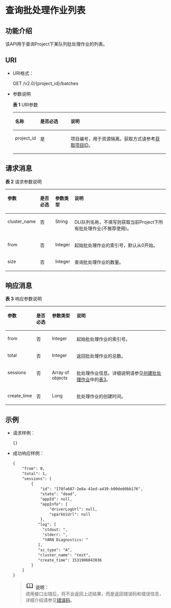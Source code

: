 # 查询批处理作业列表<a name="dli_02_0125"></a>

## 功能介绍<a name="zh-cn_topic_0103345063_zh-cn_topic_0102902523_s1f0e4fd3d502405199f36f78e68721aa"></a>

该API用于查询Project下某队列批处理作业的列表。

## URI<a name="zh-cn_topic_0103345063_zh-cn_topic_0102902523_s9e1b8ec5b57c422a942b19835da7d66e"></a>

-   URI格式：

    GET /v2.0/\{project\_id\}/batches

-   参数说明

    **表 1**  URI参数

    <a name="zh-cn_topic_0103345063_zh-cn_topic_0102902523_zh-cn_topic_0069077803_table60779388"></a>
    <table><thead align="left"><tr id="zh-cn_topic_0103345063_zh-cn_topic_0102902523_zh-cn_topic_0069077803_row61411666"><th class="cellrowborder" valign="top" width="16%" id="mcps1.2.4.1.1"><p id="zh-cn_topic_0103345063_zh-cn_topic_0102902523_a420a62a594f9410eaea229ffc8037a61"><a name="zh-cn_topic_0103345063_zh-cn_topic_0102902523_a420a62a594f9410eaea229ffc8037a61"></a><a name="zh-cn_topic_0103345063_zh-cn_topic_0102902523_a420a62a594f9410eaea229ffc8037a61"></a>名称</p>
    </th>
    <th class="cellrowborder" valign="top" width="20%" id="mcps1.2.4.1.2"><p id="zh-cn_topic_0103345063_zh-cn_topic_0102902523_zh-cn_topic_0069077803_p873025824211"><a name="zh-cn_topic_0103345063_zh-cn_topic_0102902523_zh-cn_topic_0069077803_p873025824211"></a><a name="zh-cn_topic_0103345063_zh-cn_topic_0102902523_zh-cn_topic_0069077803_p873025824211"></a>是否必选</p>
    </th>
    <th class="cellrowborder" valign="top" width="64%" id="mcps1.2.4.1.3"><p id="zh-cn_topic_0103345063_zh-cn_topic_0102902523_a692d3cd97b464aed90ba6d841900a4a5"><a name="zh-cn_topic_0103345063_zh-cn_topic_0102902523_a692d3cd97b464aed90ba6d841900a4a5"></a><a name="zh-cn_topic_0103345063_zh-cn_topic_0102902523_a692d3cd97b464aed90ba6d841900a4a5"></a>说明</p>
    </th>
    </tr>
    </thead>
    <tbody><tr id="zh-cn_topic_0103345063_zh-cn_topic_0102902523_zh-cn_topic_0069077803_row48589216"><td class="cellrowborder" valign="top" width="16%" headers="mcps1.2.4.1.1 "><p id="zh-cn_topic_0103345063_zh-cn_topic_0102902523_zh-cn_topic_0069077803_p43412436"><a name="zh-cn_topic_0103345063_zh-cn_topic_0102902523_zh-cn_topic_0069077803_p43412436"></a><a name="zh-cn_topic_0103345063_zh-cn_topic_0102902523_zh-cn_topic_0069077803_p43412436"></a>project_id</p>
    </td>
    <td class="cellrowborder" valign="top" width="20%" headers="mcps1.2.4.1.2 "><p id="zh-cn_topic_0103345063_zh-cn_topic_0102902523_zh-cn_topic_0069077803_p26746391"><a name="zh-cn_topic_0103345063_zh-cn_topic_0102902523_zh-cn_topic_0069077803_p26746391"></a><a name="zh-cn_topic_0103345063_zh-cn_topic_0102902523_zh-cn_topic_0069077803_p26746391"></a>是</p>
    </td>
    <td class="cellrowborder" valign="top" width="64%" headers="mcps1.2.4.1.3 "><p id="p1310472724012"><a name="p1310472724012"></a><a name="p1310472724012"></a>项目编号，用于资源隔离。获取方式请参考<a href="获取项目ID.md">获取项目ID</a>。</p>
    </td>
    </tr>
    </tbody>
    </table>


## 请求消息<a name="zh-cn_topic_0103345063_zh-cn_topic_0102902523_section20458182103"></a>

**表 2**  请求参数说明

<a name="zh-cn_topic_0103345063_zh-cn_topic_0102902523_table1944164663513"></a>
<table><thead align="left"><tr id="zh-cn_topic_0103345063_zh-cn_topic_0102902523_row29441446113518"><th class="cellrowborder" valign="top" width="14.000000000000002%" id="mcps1.2.5.1.1"><p id="zh-cn_topic_0103345063_zh-cn_topic_0102902523_p1935161415364"><a name="zh-cn_topic_0103345063_zh-cn_topic_0102902523_p1935161415364"></a><a name="zh-cn_topic_0103345063_zh-cn_topic_0102902523_p1935161415364"></a>参数</p>
</th>
<th class="cellrowborder" valign="top" width="10%" id="mcps1.2.5.1.2"><p id="zh-cn_topic_0103345063_zh-cn_topic_0102902523_p1036131419366"><a name="zh-cn_topic_0103345063_zh-cn_topic_0102902523_p1036131419366"></a><a name="zh-cn_topic_0103345063_zh-cn_topic_0102902523_p1036131419366"></a>是否必选</p>
</th>
<th class="cellrowborder" valign="top" width="11%" id="mcps1.2.5.1.3"><p id="zh-cn_topic_0103345063_zh-cn_topic_0102902523_p17381114123617"><a name="zh-cn_topic_0103345063_zh-cn_topic_0102902523_p17381114123617"></a><a name="zh-cn_topic_0103345063_zh-cn_topic_0102902523_p17381114123617"></a>参数类型</p>
</th>
<th class="cellrowborder" valign="top" width="65%" id="mcps1.2.5.1.4"><p id="zh-cn_topic_0103345063_zh-cn_topic_0102902523_p1340121413614"><a name="zh-cn_topic_0103345063_zh-cn_topic_0102902523_p1340121413614"></a><a name="zh-cn_topic_0103345063_zh-cn_topic_0102902523_p1340121413614"></a>说明</p>
</th>
</tr>
</thead>
<tbody><tr id="zh-cn_topic_0103345063_row9513420155831"><td class="cellrowborder" valign="top" width="14.000000000000002%" headers="mcps1.2.5.1.1 "><p id="zh-cn_topic_0103345063_p17740634155831"><a name="zh-cn_topic_0103345063_p17740634155831"></a><a name="zh-cn_topic_0103345063_p17740634155831"></a>cluster_name</p>
</td>
<td class="cellrowborder" valign="top" width="10%" headers="mcps1.2.5.1.2 "><p id="zh-cn_topic_0103345063_p27705220155831"><a name="zh-cn_topic_0103345063_p27705220155831"></a><a name="zh-cn_topic_0103345063_p27705220155831"></a>否</p>
</td>
<td class="cellrowborder" valign="top" width="11%" headers="mcps1.2.5.1.3 "><p id="zh-cn_topic_0103345063_p29530330155831"><a name="zh-cn_topic_0103345063_p29530330155831"></a><a name="zh-cn_topic_0103345063_p29530330155831"></a>String</p>
</td>
<td class="cellrowborder" valign="top" width="65%" headers="mcps1.2.5.1.4 "><p id="zh-cn_topic_0103345063_p43146566155831"><a name="zh-cn_topic_0103345063_p43146566155831"></a><a name="zh-cn_topic_0103345063_p43146566155831"></a>DLI队列名称，不填写则获取当前Project下所有批处理作业(不推荐使用)。</p>
</td>
</tr>
<tr id="zh-cn_topic_0103345063_row53252829155831"><td class="cellrowborder" valign="top" width="14.000000000000002%" headers="mcps1.2.5.1.1 "><p id="zh-cn_topic_0103345063_p46898331155831"><a name="zh-cn_topic_0103345063_p46898331155831"></a><a name="zh-cn_topic_0103345063_p46898331155831"></a>from</p>
</td>
<td class="cellrowborder" valign="top" width="10%" headers="mcps1.2.5.1.2 "><p id="zh-cn_topic_0103345063_p40668489155831"><a name="zh-cn_topic_0103345063_p40668489155831"></a><a name="zh-cn_topic_0103345063_p40668489155831"></a>否</p>
</td>
<td class="cellrowborder" valign="top" width="11%" headers="mcps1.2.5.1.3 "><p id="zh-cn_topic_0103345063_p5813287155831"><a name="zh-cn_topic_0103345063_p5813287155831"></a><a name="zh-cn_topic_0103345063_p5813287155831"></a>Integer</p>
</td>
<td class="cellrowborder" valign="top" width="65%" headers="mcps1.2.5.1.4 "><p id="zh-cn_topic_0103345063_p1114205155831"><a name="zh-cn_topic_0103345063_p1114205155831"></a><a name="zh-cn_topic_0103345063_p1114205155831"></a>起始批处理作业的索引号，默认从0开始。</p>
</td>
</tr>
<tr id="zh-cn_topic_0103345063_row13373521155831"><td class="cellrowborder" valign="top" width="14.000000000000002%" headers="mcps1.2.5.1.1 "><p id="zh-cn_topic_0103345063_p6949431155831"><a name="zh-cn_topic_0103345063_p6949431155831"></a><a name="zh-cn_topic_0103345063_p6949431155831"></a>size</p>
</td>
<td class="cellrowborder" valign="top" width="10%" headers="mcps1.2.5.1.2 "><p id="zh-cn_topic_0103345063_p26033042155831"><a name="zh-cn_topic_0103345063_p26033042155831"></a><a name="zh-cn_topic_0103345063_p26033042155831"></a>否</p>
</td>
<td class="cellrowborder" valign="top" width="11%" headers="mcps1.2.5.1.3 "><p id="zh-cn_topic_0103345063_p28301633155831"><a name="zh-cn_topic_0103345063_p28301633155831"></a><a name="zh-cn_topic_0103345063_p28301633155831"></a>Integer</p>
</td>
<td class="cellrowborder" valign="top" width="65%" headers="mcps1.2.5.1.4 "><p id="zh-cn_topic_0103345063_p10730925155831"><a name="zh-cn_topic_0103345063_p10730925155831"></a><a name="zh-cn_topic_0103345063_p10730925155831"></a>查询批处理作业的数量。</p>
</td>
</tr>
</tbody>
</table>

## 响应消息<a name="zh-cn_topic_0103345063_zh-cn_topic_0102902523_sd1ecb66580054b2ea403be8b2272a2c7"></a>

**表 3**  响应参数说明

<a name="zh-cn_topic_0103345063_zh-cn_topic_0102902523_table1391425172812"></a>
<table><thead align="left"><tr id="zh-cn_topic_0103345063_zh-cn_topic_0102902523_row239272520282"><th class="cellrowborder" valign="top" width="12.920000000000002%" id="mcps1.2.5.1.1"><p id="zh-cn_topic_0103345063_zh-cn_topic_0102902523_p73934250283"><a name="zh-cn_topic_0103345063_zh-cn_topic_0102902523_p73934250283"></a><a name="zh-cn_topic_0103345063_zh-cn_topic_0102902523_p73934250283"></a>参数</p>
</th>
<th class="cellrowborder" valign="top" width="10.13%" id="mcps1.2.5.1.2"><p id="p187894952017"><a name="p187894952017"></a><a name="p187894952017"></a>是否必选</p>
</th>
<th class="cellrowborder" valign="top" width="15.6%" id="mcps1.2.5.1.3"><p id="zh-cn_topic_0103345063_zh-cn_topic_0102902523_p93931525182819"><a name="zh-cn_topic_0103345063_zh-cn_topic_0102902523_p93931525182819"></a><a name="zh-cn_topic_0103345063_zh-cn_topic_0102902523_p93931525182819"></a>参数类型</p>
</th>
<th class="cellrowborder" valign="top" width="61.35%" id="mcps1.2.5.1.4"><p id="zh-cn_topic_0103345063_zh-cn_topic_0102902523_p339412542814"><a name="zh-cn_topic_0103345063_zh-cn_topic_0102902523_p339412542814"></a><a name="zh-cn_topic_0103345063_zh-cn_topic_0102902523_p339412542814"></a>说明</p>
</th>
</tr>
</thead>
<tbody><tr id="zh-cn_topic_0103345063_row41459613155918"><td class="cellrowborder" valign="top" width="12.920000000000002%" headers="mcps1.2.5.1.1 "><p id="zh-cn_topic_0103345063_p26665914155918"><a name="zh-cn_topic_0103345063_p26665914155918"></a><a name="zh-cn_topic_0103345063_p26665914155918"></a>from</p>
</td>
<td class="cellrowborder" valign="top" width="10.13%" headers="mcps1.2.5.1.2 "><p id="p77814952014"><a name="p77814952014"></a><a name="p77814952014"></a>否</p>
</td>
<td class="cellrowborder" valign="top" width="15.6%" headers="mcps1.2.5.1.3 "><p id="zh-cn_topic_0103345063_p12455421155918"><a name="zh-cn_topic_0103345063_p12455421155918"></a><a name="zh-cn_topic_0103345063_p12455421155918"></a>Integer</p>
</td>
<td class="cellrowborder" valign="top" width="61.35%" headers="mcps1.2.5.1.4 "><p id="zh-cn_topic_0103345063_p2256189155918"><a name="zh-cn_topic_0103345063_p2256189155918"></a><a name="zh-cn_topic_0103345063_p2256189155918"></a>起始批处理作业的索引号。</p>
</td>
</tr>
<tr id="zh-cn_topic_0103345063_row56802406155918"><td class="cellrowborder" valign="top" width="12.920000000000002%" headers="mcps1.2.5.1.1 "><p id="zh-cn_topic_0103345063_p34149228155918"><a name="zh-cn_topic_0103345063_p34149228155918"></a><a name="zh-cn_topic_0103345063_p34149228155918"></a>total</p>
</td>
<td class="cellrowborder" valign="top" width="10.13%" headers="mcps1.2.5.1.2 "><p id="p978114911200"><a name="p978114911200"></a><a name="p978114911200"></a>否</p>
</td>
<td class="cellrowborder" valign="top" width="15.6%" headers="mcps1.2.5.1.3 "><p id="zh-cn_topic_0103345063_p14624098155918"><a name="zh-cn_topic_0103345063_p14624098155918"></a><a name="zh-cn_topic_0103345063_p14624098155918"></a>Integer</p>
</td>
<td class="cellrowborder" valign="top" width="61.35%" headers="mcps1.2.5.1.4 "><p id="zh-cn_topic_0103345063_p43701296155918"><a name="zh-cn_topic_0103345063_p43701296155918"></a><a name="zh-cn_topic_0103345063_p43701296155918"></a>返回批处理作业的总数。</p>
</td>
</tr>
<tr id="zh-cn_topic_0103345063_row6311378155918"><td class="cellrowborder" valign="top" width="12.920000000000002%" headers="mcps1.2.5.1.1 "><p id="zh-cn_topic_0103345063_p48643967155918"><a name="zh-cn_topic_0103345063_p48643967155918"></a><a name="zh-cn_topic_0103345063_p48643967155918"></a>sessions</p>
</td>
<td class="cellrowborder" valign="top" width="10.13%" headers="mcps1.2.5.1.2 "><p id="p779114914208"><a name="p779114914208"></a><a name="p779114914208"></a>否</p>
</td>
<td class="cellrowborder" valign="top" width="15.6%" headers="mcps1.2.5.1.3 "><p id="zh-cn_topic_0103345063_p47847217155918"><a name="zh-cn_topic_0103345063_p47847217155918"></a><a name="zh-cn_topic_0103345063_p47847217155918"></a>Array of objects</p>
</td>
<td class="cellrowborder" valign="top" width="61.35%" headers="mcps1.2.5.1.4 "><p id="zh-cn_topic_0103345063_p50419384155918"><a name="zh-cn_topic_0103345063_p50419384155918"></a><a name="zh-cn_topic_0103345063_p50419384155918"></a>批处理作业信息。详细说明请参见<a href="创建批处理作业.md">创建批处理作业</a>中的<a href="创建批处理作业.md#zh-cn_topic_0103343302_zh-cn_topic_0102902523_table1391425172812">表3</a>。</p>
</td>
</tr>
<tr id="row13528162612711"><td class="cellrowborder" valign="top" width="12.920000000000002%" headers="mcps1.2.5.1.1 "><p id="p18924133202712"><a name="p18924133202712"></a><a name="p18924133202712"></a>create_time</p>
</td>
<td class="cellrowborder" valign="top" width="10.13%" headers="mcps1.2.5.1.2 "><p id="p127944916208"><a name="p127944916208"></a><a name="p127944916208"></a>否</p>
</td>
<td class="cellrowborder" valign="top" width="15.6%" headers="mcps1.2.5.1.3 "><p id="p149301132152711"><a name="p149301132152711"></a><a name="p149301132152711"></a>Long</p>
</td>
<td class="cellrowborder" valign="top" width="61.35%" headers="mcps1.2.5.1.4 "><p id="p14934143222717"><a name="p14934143222717"></a><a name="p14934143222717"></a>批处理作业的创建时间。</p>
</td>
</tr>
</tbody>
</table>

## 示例<a name="zh-cn_topic_0103345063_zh-cn_topic_0102902523_section17446171164041"></a>

-   请求样例：

    ```
    {}
    ```

-   成功响应样例：

    ```
    {
        "from": 0,
        "total": 1,
        "sessions": [
            {
                "id": "178fa687-2e8a-41ed-a439-b00de60bb176",
                "state": "dead",
                "appId": null,
                "appInfo": {
                    "driverLogUrl": null,
                    "sparkUiUrl": null
                },
               "log": [
                 "stdout: ",
                 "stderr: ",
                 "YARN Diagnostics: "
               ],
               "sc_type": "A",
               "cluster_name": "test",
               "create_time": 1531906043036
            }
        ]
    }
    ```

    >![](public_sys-resources/icon-note.gif) **说明：**   
    >调用接口出错后，将不会返回上述结果，而是返回错误码和错误信息，详细介绍请参见[错误码](错误码.md)。  



